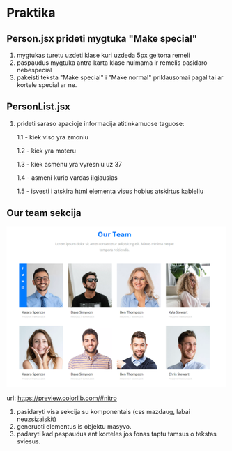 # Praktika

## Person.jsx prideti mygtuka "Make special"

1. mygtukas turetu uzdeti klase kuri uzdeda 5px geltona remeli
2. paspaudus mygtuka antra karta klase nuimama ir remelis pasidaro nebespecial
3. pakeisti teksta "Make special" i "Make normal" priklausomai pagal tai ar kortele
   special ar ne.

## PersonList.jsx

1. prideti saraso apacioje informacija atitinkamuose taguose:

   1.1 - kiek viso yra zmoniu

   1.2 - kiek yra moteru

   1.3 - kiek asmenu yra vyresniu uz 37

   1.4 - asmeni kurio vardas ilgiausias

   1.5 - isvesti i atskira html elementa visus hobius atskirtus kableliu

## Our team sekcija

![](assets/2023-08-08-11-45-52.png)

url: https://preview.colorlib.com/#nitro

1. pasidaryti visa sekcija su komponentais (css mazdaug, labai neuzsizaiskit)
2. generuoti elementus is objektu masyvo.
3. padaryti kad paspaudus ant korteles jos fonas taptu tamsus o tekstas sviesus.
